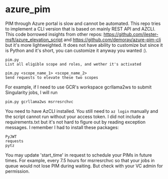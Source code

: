 # azure_pim
PIM through Azure portal is slow and cannot be automated. This repo tries to implement a CLI version that is based on mainly REST API and AZCLI.
This code borrowed insights from other repos: https://github.com/jlester-msft/azure_elevation_script and https://github.com/demoray/azure-pim-cli but it's more lightweighted. It does not have ability to customize but since it is Python and it's short, you can customize it anyway you wanted :).

```
pim.py
List all eligible scope and roles, and wether it's activated

pim.py <scope_name_1> <scope_name_2>
Send requests to elevate these two scopes
```

For example, if I need to use GCR's workspace gcrllama2ws to submit Singularity jobs, I will run
```
pim.py gcrllama2ws msrresrchvc
```

You need to have AzCLI installed. You still need to `az login` manually and the script cannot run without your access token. I did not include a requirements.txt but it's not hard to figure out by reading exception messages. I remember I had to install these packages:

```
PyJWT
requests
pytz
```

You may update 'start_time' in request to schedule your PIMs in future times. For example, every 7.5 hours for msrresrchvc so that your jobs in queue would not lose PIM during waiting. But check with your VC admin for permission.
